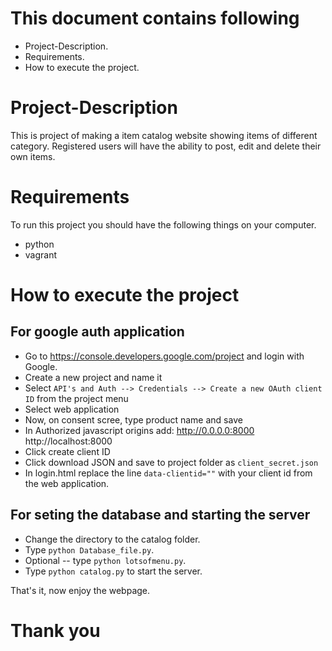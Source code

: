 # This document contains following
- Project-Description.
- Requirements.
- How to execute the project.

# Project-Description
This is project of making a item catalog website showing items of different category.
Registered users will have the ability to post, edit and delete their own items.

# Requirements
To run this project you should have the following things on your computer.
- python
- vagrant

# How to execute the project

## For google auth application
- Go to https://console.developers.google.com/project and login with Google.
- Create a new project and name it
- Select `API's and Auth --> Credentials --> Create a new OAuth client ID` from the project menu
- Select web application
- Now, on consent scree, type product name and save
- In Authorized javascript origins add: http://0.0.0.0:8000 http://localhost:8000
- Click create client ID
- Click download JSON and save to project folder as `client_secret.json`
- In login.html replace the line `data-clientid=""` with your client id from the web application.

## For seting the database and starting the server
- Change the directory to the catalog folder.
- Type `python Database_file.py`.
- Optional -- type `python lotsofmenu.py`.
- Type `python catalog.py` to start the server.

That's it, now enjoy the webpage.


# Thank you
